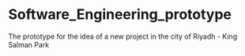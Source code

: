 # Software_Engineering_prototype
The prototype for the idea of a new project in the city of Riyadh - King Salman Park
